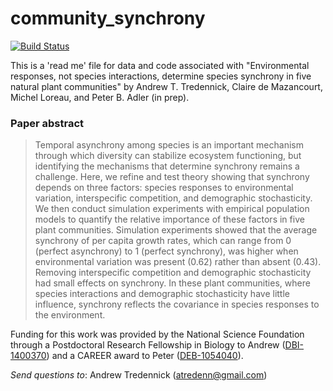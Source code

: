 # community_synchrony
[![Build Status](https://travis-ci.org/atredennick/community_synchrony.svg?branch=master)](https://travis-ci.org/atredennick/community_synchrony)

This is a 'read me' file for data and code associated with "Environmental responses, not species interactions, determine species synchrony in five natural plant communities" by Andrew T. Tredennick, Claire de Mazancourt, Michel Loreau, and Peter B. Adler (in prep).

### Paper abstract
>Temporal asynchrony among species is an important mechanism through which diversity can stabilize ecosystem functioning, but identifying the mechanisms that determine synchrony remains a challenge.
Here, we refine and test theory showing that synchrony depends on three factors: species responses to environmental variation, interspecific competition, and demographic stochasticity. We then conduct simulation experiments with empirical population models to quantify the relative importance of these factors in five plant communities.
Simulation experiments showed that the average synchrony of per capita growth rates, which can range from 0 (perfect asynchrony) to 1 (perfect synchrony), was higher when environmental variation was present (0.62) rather than absent (0.43).
Removing interspecific competition and demographic stochasticity had small effects on synchrony. In these plant communities, where species interactions and demographic stochasticity have little influence, synchrony reflects the covariance in species responses to the environment.

Funding for this work was provided by the National Science Foundation through a Postdoctoral Research Fellowship in Biology to Andrew ([DBI-1400370](http://www.nsf.gov/awardsearch/showAward?AWD_ID=1400370&HistoricalAwards=false)) and a CAREER award to Peter ([DEB-1054040](http://www.nsf.gov/awardsearch/showAward?AWD_ID=1054040&HistoricalAwards=false)).

_Send questions to_: Andrew Tredennick (atredenn@gmail.com)
